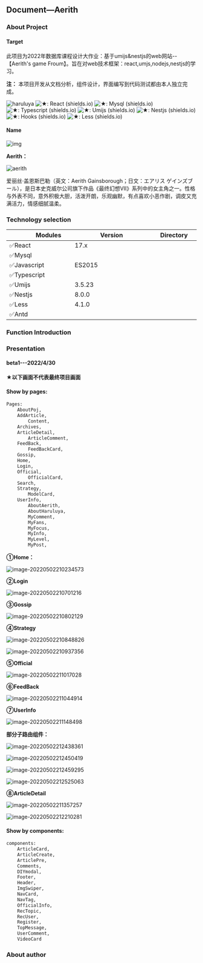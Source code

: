 ## Document—Aerith

### About Project

#### Target

此项目为2022年数据库课程设计大作业：基于umijs&nestjs的web网站--【Aerith's game Froum】。旨在对web技术框架：react,umjs,nodejs,nestjs的学习。

**注：** 本项目开发从文档分析，组件设计，界面编写到代码测试都由本人独立完成。

![haruluya](https://img.shields.io/badge/X-Haruluya-brightgreen)	![★: React (shields.io)](https://img.shields.io/badge/★-React-red)	![★: Mysql (shields.io)](https://img.shields.io/badge/★-MySql-red)	![★: Typescript (shields.io)](https://img.shields.io/badge/★-Typescript-green)	![★: Umijs (shields.io)](https://img.shields.io/badge/★-Umijs-yellow)	![★: Nestjs (shields.io)](https://img.shields.io/badge/★-Nestjs-yellow)	![★: Hooks (shields.io)](https://img.shields.io/badge/★-Hooks-blue)	![★: Less (shields.io)](https://img.shields.io/badge/★-Less-green)

#### Name

![img]()

**Aerith：**

![aerith](https://pics4.baidu.com/feed/14ce36d3d539b600ae6ca942ad64c52fc75cb75b.jpeg?token=27eb1a61fe6ef1a72fd222c09a8f01c4&s=EB7200C74048155589F4A48303002091)

爱丽丝·盖恩斯巴勒（英文：Aerith Gainsborough；日文：エアリス ゲインズブール），是日本史克威尔公司旗下作品《最终幻想Ⅶ》系列中的女主角之一。性格与外表不同，意外积极大胆，活泼开朗，乐观幽默，有点喜欢小恶作剧，调皮又充满活力，情感细腻温柔。

### Technology selection

| <img width=50/>Modules <img width=50/> | <img width=50/>Version  <img width=50/> | <img width=50/>Directory<img width=50/> |
| -------------------------------------- | --------------------------------------- | --------------------------------------- |
| ✅React                                 | 17.x                                    |                                         |
| ✅Mysql                                 |                                         |                                         |
| ✅Javascript                            | ES2015                                  |                                         |
| ✅Typescript                            |                                         |                                         |
| ✅Umijs                                 | 3.5.23                                  |                                         |
| ✅Nestjs                                | 8.0.0                                   |                                         |
| ✅Less                                  | 4.1.0                                   |                                         |
| ✅Antd                                  |                                         |                                         |

### Function Introduction

### Presentation

#### **beta1---2022/4/30**

★**以下画面不代表最终项目画面**

#### **Show by pages:**

```tex
Pages:
	AboutPoj,
	AddArticle,
		Content,
	Archives,
	ArticleDetail,
		ArticleComment,
	FeedBack,
		FeedBackCard,
	Gossip,
	Home,
	Login,
	Official,
		OfficialCard,
	Search,
	Strategy,
		ModelCard,
	UserInfo,
		AboutAerith,
		AboutHaruluya,
		MyComment,
		MyFans,
		MyFocus,
		MyInfo,
		MyLevel,
		MyPost,
```

**①Home：**

![image-20220502210234573](./static/document/image-20220502210234573.png)

**②Login**

![image-20220502210701216](./static/document/image-20220502210701216.png)

**③Gossip**

![image-20220502210802129](./static/document/image-20220502210802129.png)

**④Strategy**

![image-20220502210848826](./static/document/image-20220502210848826.png)

![image-20220502210937356](./static/document/image-20220502210937356.png)

**⑤Official**

![image-20220502211017028](./static/document/image-20220502211017028.png)

**⑥FeedBack**

![image-20220502211044914](./static/document/image-20220502211044914.png)

**⑦UserInfo**

![image-20220502211148498](./static/document/image-20220502211148498.png)

**部分子路由组件：**

![image-20220502212438361](./static/document/image-20220502212438361.png)

![image-20220502212450419](./static/document/image-20220502212450419.png)

![image-20220502212459295](./static/document/image-20220502212459295.png)

![image-20220502212525063](./static/document/image-20220502212525063.png)

**⑧ArticleDetail**

![image-20220502211357257](./static/document/image-20220502211357257.png)

![image-20220502212210281](./static/document/image-20220502212210281.png)

#### **Show by components:**

```tex
components:
	ArticleCard,
	ArticleCreate,
	ArticlePre,
	Comments,
	DIYmodal,
	Footer,
	Header,
	ImgSwiper,
	NavCard,
	NavTag,
	OfficialInfo,
	RecTopic,
	RecUser,
	Register,
	TopMessage,
	UserComment,
	VideoCard
```

### About author




